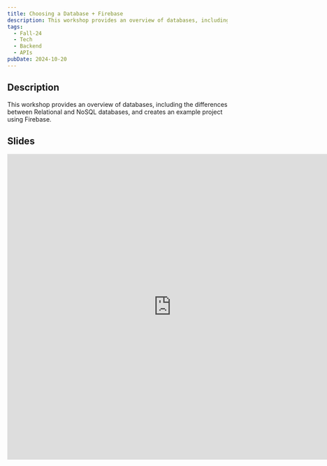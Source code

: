 ```yaml
---
title: Choosing a Database + Firebase
description: This workshop provides an overview of databases, including the differences between Relational and NoSQL databases, and creates an example project using Firebase.
tags:
  - Fall-24
  - Tech
  - Backend
  - APIs
pubDate: 2024-10-20
---
```


## Description

This workshop provides an overview of databases, including the differences between Relational and NoSQL databases, and creates an example project using Firebase.

## Slides

<iframe src="https://docs.google.com/presentation/d/e/2PACX-1vQY0pwTwI_MKHQnXRqN3QmFtZ8pCPcEUgD3IYcevoI2tie28Atm2xSVGcIacXyxYi_Mq7ebDqVs4Ecn/embed?start=false&loop=false&delayms=3000" frameborder="0" width="750" height="700" allowfullscreen="true" mozallowfullscreen="true" webkitallowfullscreen="true"></iframe>
